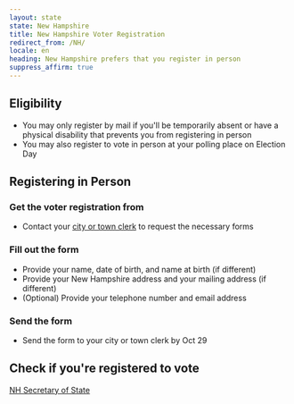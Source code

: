 ```yaml
---
layout: state
state: New Hampshire
title: New Hampshire Voter Registration
redirect_from: /NH/
locale: en
heading: New Hampshire prefers that you register in person
suppress_affirm: true
---
```


## Eligibility
* You may only register by mail if you'll be temporarily absent or have a physical disability that prevents you from registering in person
* You may also register to vote in person at your polling place on Election Day

## Registering in Person

### Get the voter registration from
* Contact your [city or town clerk](http://app.sos.nh.gov/Public/ClerkDetails.aspx) to request the necessary forms

### Fill out the form
* Provide your name, date of birth, and name at birth (if different)
* Provide your New Hampshire address and your mailing address (if different)
* (Optional) Provide your telephone number and email address

### Send the form
* Send the form to your city or town clerk by Oct 29

## Check if you're registered to vote
[NH Secretary of State](https://app.sos.nh.gov)